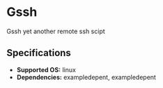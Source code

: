 # Gssh
Gssh yet another remote ssh scipt

## Specifications
- **Supported OS:** linux
- **Dependencies:** exampledepent, exampledepent
